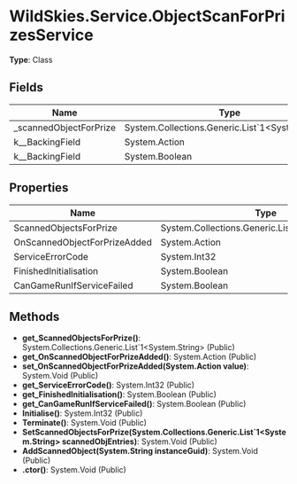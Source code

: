 ﻿# WildSkies.Service.ObjectScanForPrizesService

**Type**: Class

## Fields

| Name | Type | Access |
|------|------|--------|
| _scannedObjectForPrize | System.Collections.Generic.List`1<System.String> | Private |
| <OnScannedObjectForPrizeAdded>k__BackingField | System.Action | Private |
| <FinishedInitialisation>k__BackingField | System.Boolean | Private |

## Properties

| Name | Type | Access |
|------|------|--------|
| ScannedObjectsForPrize | System.Collections.Generic.List`1<System.String> | Public |
| OnScannedObjectForPrizeAdded | System.Action | Public |
| ServiceErrorCode | System.Int32 | Public |
| FinishedInitialisation | System.Boolean | Public |
| CanGameRunIfServiceFailed | System.Boolean | Public |

## Methods

- **get_ScannedObjectsForPrize()**: System.Collections.Generic.List`1<System.String> (Public)
- **get_OnScannedObjectForPrizeAdded()**: System.Action (Public)
- **set_OnScannedObjectForPrizeAdded(System.Action value)**: System.Void (Public)
- **get_ServiceErrorCode()**: System.Int32 (Public)
- **get_FinishedInitialisation()**: System.Boolean (Public)
- **get_CanGameRunIfServiceFailed()**: System.Boolean (Public)
- **Initialise()**: System.Int32 (Public)
- **Terminate()**: System.Void (Public)
- **SetScannedObjectsForPrize(System.Collections.Generic.List`1<System.String> scannedObjEntries)**: System.Void (Public)
- **AddScannedObject(System.String instanceGuid)**: System.Void (Public)
- **.ctor()**: System.Void (Public)

